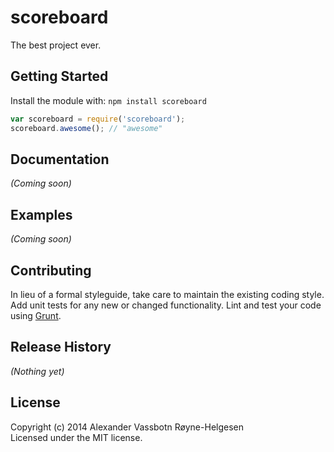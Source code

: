 # scoreboard

The best project ever.

## Getting Started
Install the module with: `npm install scoreboard`

```javascript
var scoreboard = require('scoreboard');
scoreboard.awesome(); // "awesome"
```

## Documentation
_(Coming soon)_

## Examples
_(Coming soon)_

## Contributing
In lieu of a formal styleguide, take care to maintain the existing coding style. Add unit tests for any new or changed functionality. Lint and test your code using [Grunt](http://gruntjs.com/).

## Release History
_(Nothing yet)_

## License
Copyright (c) 2014 Alexander Vassbotn Røyne-Helgesen  
Licensed under the MIT license.
